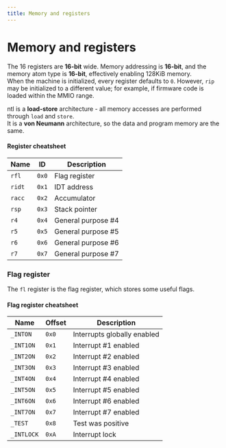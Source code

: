```yaml
---
title: Memory and registers
---
```


Memory and registers
=====

The 16 registers are __16-bit__ wide. Memory addressing is __16-bit__, and the memory atom type is __16-bit__, effectively enabling 128KiB memory.  
When the machine is initialized, every register defaults to `0`. However, `rip` may be initialized to a different value; for example, if firmware code is loaded within the MMIO range.

ntl is a __load-store__ architecture - all memory accesses are performed through `load` and `store`.  
It is a __von Neumann__ architecture, so the data and program memory are the same.

#### Register cheatsheet

| Name   | ID    | Description           |
|--------|-------|-----------------------|
| `rfl`  | `0x0` | Flag register         |
| `ridt` | `0x1` | IDT address           |
| `racc` | `0x2` | Accumulator           |
| `rsp`  | `0x3` | Stack pointer         |
| `r4`   | `0x4` | General purpose #4    |
| `r5`   | `0x5` | General purpose #5    |
| `r6`   | `0x6` | General purpose #6    |
| `r7`   | `0x7` | General purpose #7    |

### Flag register

The `fl` register is the flag register, which stores some useful flags.

#### Flag register cheatsheet

| Name       | Offset | Description                        |
|------------|--------|------------------------------------|
| `_INTON`   | `0x0`  | Interrupts globally enabled        |
| `_INT1ON`  | `0x1`  | Interrupt #1 enabled               |
| `_INT2ON`  | `0x2`  | Interrupt #2 enabled               |
| `_INT3ON`  | `0x3`  | Interrupt #3 enabled               |
| `_INT4ON`  | `0x4`  | Interrupt #4 enabled               |
| `_INT5ON`  | `0x5`  | Interrupt #5 enabled               |
| `_INT6ON`  | `0x6`  | Interrupt #6 enabled               |
| `_INT7ON`  | `0x7`  | Interrupt #7 enabled               |
| `_TEST`    | `0x8`  | Test was positive                  |
| `_INTLOCK` | `0xA`  | Interrupt lock                     |
